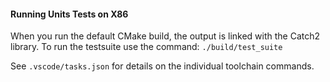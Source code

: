 #### Running Units Tests on X86

When you run the default CMake build, the output is linked with the Catch2 library. To run the testsuite use the command:
`./build/test_suite`

See `.vscode/tasks.json` for details on the individual toolchain commands.